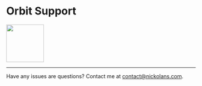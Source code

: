 # Orbit Support

<img src="https://github.com/Nickolans/nickolans.github.io/assets/23033783/c82985d0-0d3e-4e30-84e1-435a9bf3a477" width="100" />

-------


Have any issues are questions? Contact me at contact@nickolans.com.
